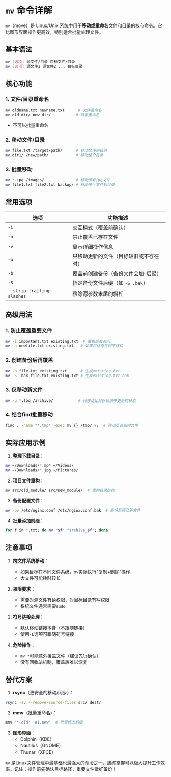 # `mv` 命令详解

`mv`（move）是 Linux/Unix 系统中用于**移动或重命名**文件和目录的核心命令。它比图形界面操作更高效，特别适合批量处理文件。

## 基本语法

```bash
mv [选项] 源文件/目录 目标文件/目录
mv [选项] 源文件1 源文件2 ... 目标目录
```

## 核心功能

### 1. 文件/目录重命名

```bash
mv oldname.txt newname.txt      # 文件重命名
mv old_dir/ new_dir/           # 目录重命名
```
- 不可以批量重命名

### 2. 移动文件/目录

```bash
mv file.txt /target/path/      # 移动文件到目录
mv dir1/ /new/path/            # 移动整个目录
```

### 3. 批量移动

```bash
mv *.jpg /images/              # 移动所有jpg文件
mv file1.txt file2.txt backup/ # 移动多个文件到目录
```

## 常用选项

| 选项 | 功能描述 |
|------|----------|
| `-i` | 交互模式（覆盖前确认） |
| `-n` | 禁止覆盖已存在文件 |
| `-v` | 显示详细操作信息 |
| `-u` | 只移动更新的文件（目标较旧或不存在时） |
| `-b` | 覆盖前创建备份（备份文件会加`~`后缀） |
| `-S` | 指定备份文件后缀（如 `-S .bak`） |
| `--strip-trailing-slashes` | 移除源参数末尾的斜杠 |

## 高级用法

### 1. 防止覆盖重要文件

```bash
mv -i important.txt existing.txt  # 覆盖前会询问
mv -n newfile.txt existing.txt   # 如果目标存在则不移动
```

### 2. 创建备份后再覆盖

```bash
mv -b file.txt existing.txt      # 生成existing.txt~
mv -S .bak file.txt existing.txt # 生成existing.txt.bak
```

### 3. 仅移动新文件

```bash
mv -u *.log /archive/           # 只移动比目标目录中更新的日志
```

### 4. 结合find批量移动

```bash
find . -name "*.tmp" -exec mv {} /tmp/ \;  # 移动所有临时文件
```

## 实际应用示例

1. **整理下载目录**：
```bash
mv ~/Downloads/*.mp4 ~/Videos/
mv ~/Downloads/*.jpg ~/Pictures/
```

2. **项目文件重构**：
```bash
mv src/old_module/ src/new_module/  # 重构目录结构
```

3. **备份配置文件**：
```bash
mv -bv /etc/nginx.conf /etc/nginx.conf.bak  # 备份后移动新文件
```

4. **批量添加前缀**：
```bash
for f in *.txt; do mv "$f" "archive_$f"; done
```

## 注意事项

1. **跨文件系统移动**：
   - 如果目标在不同文件系统，`mv`实际执行"复制+删除"操作
   - 大文件可能耗时较长

2. **权限要求**：
   - 需要对源文件有读权限，对目标目录有写权限
   - 系统文件通常需要`sudo`

3. **符号链接处理**：
   - 默认移动链接本身（不跟随链接）
   - 使用`-L`选项可跟随符号链接

4. **危险操作**：
   - `mv *`可能意外覆盖文件（建议先`ls`确认）
   - 没有回收站机制，覆盖后难以恢复

## 替代方案

1. **rsync**（更安全的移动/同步）：
```bash
rsync -av --remove-source-files src/ dest/
```

2. **mmv**（批量重命名）：
```bash
mmv '*.old' '#1.new'  # 批量修改后缀
```

3. **图形界面**：
   - Dolphin（KDE）
   - Nautilus（GNOME）
   - Thunar（XFCE）

`mv` 是Linux文件管理中最基础也最强大的命令之一，熟练掌握可以极大提升工作效率。记住：操作前先确认目标路径，重要文件做好备份！